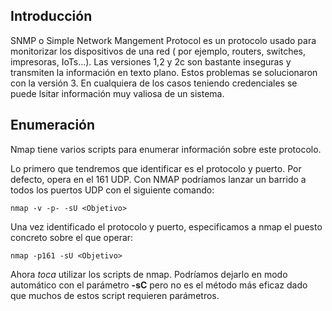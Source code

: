 
## Introducción 
SNMP o Simple Network Mangement Protocol es un protocolo usado para monitorizar los dispositivos de una red ( por ejemplo, routers, switches, impresoras, IoTs...).
Las versiones 1,2 y 2c son bastante inseguras y transmiten la información en texto plano. Estos problemas se solucionaron con la versión 3.
En cualquiera de los casos teniendo credenciales se puede lsitar información muy valiosa de un sistema.


## Enumeración 
Nmap tiene varios scripts para enumerar información sobre este protocolo. 


Lo primero que tendremos que identificar es el protocolo y puerto. Por defecto, opera en el 161 UDP. Con NMAP podríamos lanzar un barrido a todos los puertos UDP con el siguiente comando:
```shell
nmap -v -p- -sU <Objetivo>
```

Una vez identificado el protocolo y puerto, especificamos a nmap el puesto concreto sobre el que operar:
```shell
nmap -p161 -sU <Objetivo>
```

Ahora *toca* utilizar los scripts de nmap. Podríamos dejarlo en modo automático con el parámetro **-sC** pero no es el método más eficaz dado que muchos de estos script requieren parámetros.